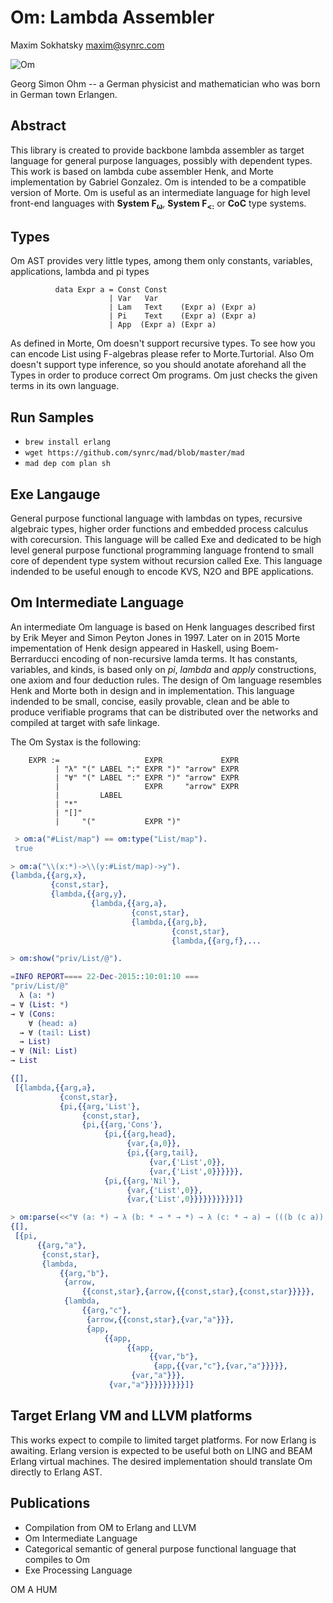 Om: Lambda Assembler
====================

Maxim Sokhatsky maxim@synrc.com

![Om](http://upload.wikimedia.org/wikipedia/commons/thumb/2/2a/Georg_Simon_Ohm3.jpg/200px-Georg_Simon_Ohm3.jpg)

Georg Simon Ohm -- a German physicist and mathematician who was born in German town Erlangen.

Abstract
--------

This library is created to provide backbone lambda assembler as target language for
general purpose languages, possibly with dependent types. This work is based on lambda
cube assembler Henk, and Morte implementation by Gabriel Gonzalez. Om is intended
to be a compatible version of Morte. Om is useful as an intermediate language for
high level front-end languages with <b>System F<sub>ω<sub></b>, <b>System F<sub>&lt;:</sub></b> or
<b>CoC</b> type systems.

Types
-----

Om AST provides very little types, among them only constants, variables, applications, lambda and pi types

```
          data Expr a = Const Const
                      | Var   Var
                      | Lam   Text    (Expr a) (Expr a)
                      | Pi    Text    (Expr a) (Expr a)
                      | App  (Expr a) (Expr a)
```

As defined in Morte, Om doesn't support recursive types. To see how you can encode List
using F-algebras please refer to Morte.Turtorial. Also Om doesn't support type inference,
so you should anotate aforehand all the Types in order to produce correct Om programs.
Om just checks the given terms in its own language.

Run Samples
-----------

* `brew install erlang`
* `wget https://github.com/synrc/mad/blob/master/mad`
*  `mad dep com plan sh`


Exe Langauge
------------

   General purpose functional language with lambdas on types, recursive algebraic types,
   higher order functions and embedded process calculus with corecursion. This language will be called
   Exe and dedicated to be high level general purpose functional programming language frontend to small core
   of dependent type system without recursion called Exe. This language indended to be useful
   enough to encode KVS, N2O and BPE applications.

Om Intermediate Language
------------------------

   An intermediate Om language is based on Henk languages described first
   by Erik Meyer and Simon Peyton Jones in 1997. Later on in 2015 Morte impementation
   of Henk design appeared in Haskell, using Boem-Berrarducci encoding of non-recursive lamda terms.
   It has constants, variables, and kinds, is based only on *pi*, *lambda* and *apply* constructions,
   one axiom and four deduction rules. The design of Om language resembles Henk and Morte both in design
   and in implementation. This language indended to be small, concise, easily provable, clean and be able
   to produce verifiable programs that can be distributed over the networks and compiled at target with
   safe linkage.

   The Om Systax is the following:

```
    EXPR :=                   EXPR             EXPR
          | "λ" "(" LABEL ":" EXPR ")" "arrow" EXPR
          | "∀" "(" LABEL ":" EXPR ")" "arrow" EXPR
          |                   EXPR     "arrow" EXPR
          |         LABEL
          | "*"
          | "[]"
          |     "("           EXPR ")"
```

```erlang
 > om:a("#List/map") == om:type("List/map").
 true

> om:a("\\(x:*)->\\(y:#List/map)->y").
{lambda,{{arg,x},
         {const,star},
         {lambda,{{arg,y},
                  {lambda,{{arg,a},
                           {const,star},
                           {lambda,{{arg,b},
                                    {const,star},
                                    {lambda,{{arg,f},...

> om:show("priv/List/@").

=INFO REPORT==== 22-Dec-2015::10:01:10 ===
"priv/List/@"
  λ (a: *)
→ ∀ (List: *)
→ ∀ (Cons:
    ∀ (head: a)
  → ∀ (tail: List)
  → List)
→ ∀ (Nil: List)
→ List

{[],
 [{lambda,{{arg,a},
           {const,star},
           {pi,{{arg,'List'},
                {const,star},
                {pi,{{arg,'Cons'},
                     {pi,{{arg,head},
                          {var,{a,0}},
                          {pi,{{arg,tail},
                               {var,{'List',0}},
                               {var,{'List',0}}}}}},
                     {pi,{{arg,'Nil'},
                          {var,{'List',0}},
                          {var,{'List',0}}}}}}}}}}]}

> om:parse(<<"∀ (a: *) → λ (b: * → * → *) → λ (c: * → a) → (((b (c a)) a) a))"/utf8>>).
{[],
 [{pi,
      {{arg,"a"},
       {const,star},
       {lambda,
           {{arg,"b"},
            {arrow,
                {{const,star},{arrow,{{const,star},{const,star}}}}},
            {lambda,
                {{arg,"c"},
                 {arrow,{{const,star},{var,"a"}}},
                 {app,
                     {{app,
                          {{app,
                               {{var,"b"},
                                {app,{{var,"c"},{var,"a"}}}}},
                           {var,"a"}}},
                      {var,"a"}}}}}}}}}]}
```

Target Erlang VM and LLVM platforms
-----------------------------------

   This works expect to compile to limited target platforms. For now Erlang is awaiting.
   Erlang version is expected to be useful both on LING and BEAM Erlang virtual machines.
   The desired implementation should translate Om directly to Erlang AST.

Publications
------------

* Compilation from OM to Erlang and LLVM
* Om Intermediate Language
* Categorical semantic of general purpose functional language that compiles to Om
* Exe Processing Language

OM A HUM

